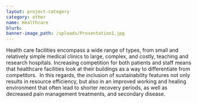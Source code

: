 ```yaml
---
layout: project-category
category: other
name: Healthcare
blurb:
banner-image_path: /uploads/Presentation1.jpg
---
```



Health care facilities encompass a wide range of types, from small and relatively simple medical clinics to large, complex, and costly, teaching and research hospitals. Increasing competition for both patients and staff means that healthcare facilities look at their buildings as a way to differentiate from competitors.&nbsp; In this regards, the inclusion of sustainability features not only results in resource efficiency, but also in an improved working and healing environment that often lead to shorter recovery periods, as well as decreased pain management treatments, and secondary disease.